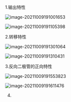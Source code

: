 1.输出特性

![image-20211009191001653](C:\Users\crisi7\AppData\Roaming\Typora\typora-user-images\image-20211009191001653.png)

![image-20211009191105398](C:\Users\crisi7\AppData\Roaming\Typora\typora-user-images\image-20211009191105398.png)

2.转移特性

![image-20211009191301064](C:\Users\crisi7\AppData\Roaming\Typora\typora-user-images\image-20211009191301064.png)

![image-20211009191310431](C:\Users\crisi7\AppData\Roaming\Typora\typora-user-images\image-20211009191310431.png)

3.反向二极管的正向特性

![image-20211009191553823](C:\Users\crisi7\AppData\Roaming\Typora\typora-user-images\image-20211009191553823.png)

![image-20211009191611476](C:\Users\crisi7\AppData\Roaming\Typora\typora-user-images\image-20211009191611476.png)

4.